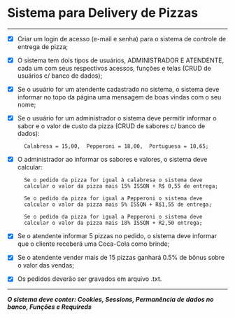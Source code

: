 # Sistema para Delivery de Pizzas
  ---
 - [x] Criar um login de acesso (e-mail e senha) para o sistema de controle
       de entrega de pizza;
       
 - [x] O sistema tem dois tipos de usuários, ADMINISTRADOR E ATENDENTE,
       cada um com seus respectivos acessos, funções e telas (CRUD de
       usuários c/ banco de dados);
       
 - [x] Se o usuário for um atendente cadastrado no sistema, o sistema
       deve informar no topo da página uma mensagem de boas vindas com o
       seu nome;
       
 - [x] Se o usuário for um administrador o sistema deve permitir
       informar o sabor e o valor de custo da pizza (CRUD de sabores c/
       banco de dados):
       
         Calabresa = 15,00,  Pepperoni = 18,00,  Portuguesa = 18,65;
       
 - [x] O administrador ao informar os sabores e valores, o sistema
       deve calcular:
       
         Se o pedido da pizza for igual à calabresa o sistema deve
         calcular o valor da pizza mais 15% ISSQN + R$ 0,55 de entrega;
       
         Se o pedido da pizza for igual a Pepperoni o sistema deve
         calcular o valor da pizza mais 5% ISSQN + R$1,55 de entrega;
       
         Se o pedido da pizza for igual a Pepperoni o sistema deve
         calcular o valor da pizza mais 18% ISSQN + R2,50 entrega;
       
 - [x] Se o atendente informar 5 pizzas no pedido, o sistema deve
       informar que o cliente receberá uma Coca-Cola como brinde;
       
 - [x] Se o atendente vender mais de 15 pizzas ganhará 0.5% de bônus
       sobre o valor das vendas;
       
 - [x] Os pedidos deverão ser gravados em arquivo .txt.  
--- 
***O sistema deve conter: Cookies, Sessions, Permanência de dados no banco, Funções e Requireds***  